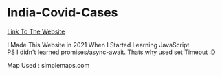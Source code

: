 # India-Covid-Cases

[Link To The Website](https://india-covid-cases.netlify.app)

I Made This Website in 2021 When I Started Learning JavaScript <br>
PS I didn't learned promises/async-await. Thats why used set Timeout :D

Map Used : simplemaps.com
